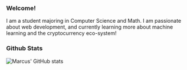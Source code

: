 ### Welcome!
I am a student majoring in Computer Science and Math. I am passionate about web development, and currently learning more about machine learning and the cryptocurrency eco-system!

### Github Stats
![Marcus' GitHub stats](https://github-readme-stats.vercel.app/api?username=marcuspang&count_private=true&theme=dracula)
